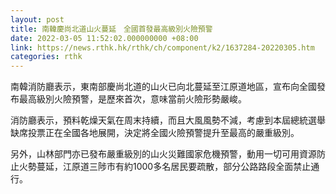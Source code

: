 ```yaml
---
layout: post
title: 南韓慶尚北道山火蔓延　全國首發最高級別火險預警
date: 2022-03-05 11:52:02.000000000 +08:00
link: https://news.rthk.hk/rthk/ch/component/k2/1637284-20220305.htm
categories: rthk
---
```


南韓消防廳表示，東南部慶尚北道的山火已向北蔓延至江原道地區，宣布向全國發布最高級別火險預警，是歷來首次，意味當前火險形勢嚴峻。

消防廳表示，預料乾燥天氣在周末持續，而且大風風勢不減，考慮到本屆總統選舉缺席投票正在全國各地展開，決定將全國火險預警提升至最高的嚴重級別。

另外，山林部門亦已發布嚴重級別的山火災難國家危機預警，動用一切可用資源防止火勢蔓延，江原道三陟市有約1000多名居民要疏散，部分公路路段全面禁止通行。
